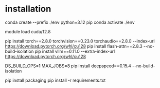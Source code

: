 # installation 
conda create --prefix ./env python=3.12 pip 
conda activate ./env

module load cuda/12.8 


pip install torch==2.8.0 torchvision==0.23.0 torchaudio==2.8.0 --index-url https://download.pytorch.org/whl/cu128
pip install flash-attn==2.8.3 --no-build-isolation
pip install vllm==0.11.0 --extra-index-url https://download.pytorch.org/whl/cu128

DS_BUILD_OPS=1 MAX_JOBS=8 pip install deepspeed==0.15.4 --no-build-isolation 

pip install packaging
pip install -r requirements.txt